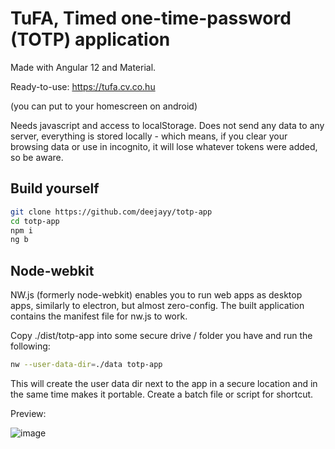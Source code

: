 # TuFA, Timed one-time-password (TOTP) application

Made with Angular 12 and Material.

Ready-to-use: https://tufa.cv.co.hu

(you can put to your homescreen on android)

Needs javascript and access to localStorage. Does not send any data to any server, everything is stored locally - which means, if you clear your browsing data or use in incognito, it will lose whatever tokens were added, so be aware.

## Build yourself

```bash
git clone https://github.com/deejayy/totp-app
cd totp-app
npm i
ng b
```

## Node-webkit

NW.js (formerly node-webkit) enables you to run web apps as desktop apps, similarly to electron, but almost zero-config. The built application contains the manifest file for nw.js to work.

Copy ./dist/totp-app into some secure drive / folder you have and run the following:

```bash
nw --user-data-dir=./data totp-app
```

This will create the user data dir next to the app in a secure location and in the same time makes it portable. Create a batch file or script for shortcut.

Preview:

![image](https://user-images.githubusercontent.com/3474106/142775183-25b9bcb3-df56-4d32-955d-b07f54c0730d.png)
